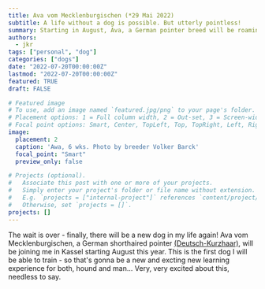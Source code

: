 ```yaml
---
title: Ava vom Mecklenburgischen (*29 Mai 2022)
subtitle: A life without a dog is possible. But utterly pointless!
summary: Starting in August, Ava, a German pointer breed will be roaming the North-Hessian countryside with me.
authors:
  - jkr
tags: ["personal", "dog"]
categories: ["dogs"]
date: "2022-07-20T00:00:00Z"
lastmod: "2022-07-20T00:00:00Z"
featured: TRUE
draft: FALSE

# Featured image
# To use, add an image named `featured.jpg/png` to your page's folder.
# Placement options: 1 = Full column width, 2 = Out-set, 3 = Screen-width
# Focal point options: Smart, Center, TopLeft, Top, TopRight, Left, Right, BottomLeft, Bottom, BottomRight
image:
  placement: 2
  caption: 'Awa, 6 wks. Photo by breeder Volker Barck'
  focal_point: "Smart"
  preview_only: false

# Projects (optional).
#   Associate this post with one or more of your projects.
#   Simply enter your project's folder or file name without extension.
#   E.g. `projects = ["internal-project"]` references `content/project/deep-learning/index.md`.
#   Otherwise, set `projects = []`.
projects: []
---
```


The wait is over - finally, there will be a new dog in my life again! Ava vom Mecklenburgischen, a German shorthaired pointer [(Deutsch-Kurzhaar)](https://en.wikipedia.org/wiki/German_Shorthaired_Pointer), will be joining me in Kassel starting August this year. This is the first dog I will be able to train - so that's gonna be a new and excting new learning experience for both, hound and man... Very, very excited about this, needless to say.
